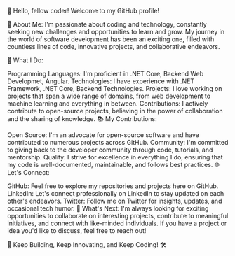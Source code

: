 👋 Hello, fellow coder! Welcome to my GitHub profile!

🌟 About Me:
I'm passionate about coding and technology, constantly seeking new challenges and opportunities to learn and grow. My journey in the world of software development has been an exciting one, filled with countless lines of code, innovative projects, and collaborative endeavors.

🚀 What I Do:

Programming Languages: I'm proficient in .NET Core, Backend Web Developmet, Angular.
Technologies: I have experience with .NET Framework, .NET Core, Backend Technologies.
Projects: I love working on projects that span a wide range of domains, from web development to machine learning and everything in between.
Contributions: I actively contribute to open-source projects, believing in the power of collaboration and the sharing of knowledge.
📚 My Contributions:

Open Source: I'm an advocate for open-source software and have contributed to numerous projects across GitHub.
Community: I'm committed to giving back to the developer community through code, tutorials, and mentorship.
Quality: I strive for excellence in everything I do, ensuring that my code is well-documented, maintainable, and follows best practices.
🌐 Let's Connect:

GitHub: Feel free to explore my repositories and projects here on GitHub.
LinkedIn: Let's connect professionally on LinkedIn to stay updated on each other's endeavors.
Twitter: Follow me on Twitter for insights, updates, and occasional tech humor.
🎯 What's Next:
I'm always looking for exciting opportunities to collaborate on interesting projects, contribute to meaningful initiatives, and connect with like-minded individuals. If you have a project or idea you'd like to discuss, feel free to reach out!

🚧 Keep Building, Keep Innovating, and Keep Coding! 🛠️
